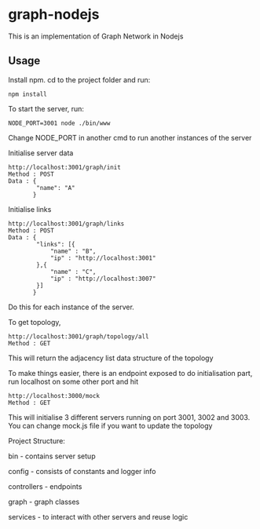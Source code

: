 # graph-nodejs

This is an implementation of Graph Network in Nodejs

## Usage

Install npm.
cd to the project folder and run:

    npm install
    
To start the server, run:

    NODE_PORT=3001 node ./bin/www

Change NODE_PORT in another cmd to run another instances of the server

Initialise server data
    
    http://localhost:3001/graph/init
    Method : POST
    Data : {
           	"name": "A"
           }

Initialise links
    
    http://localhost:3001/graph/links
    Method : POST
    Data : {
           	"links": [{
           		"name" : "B",
           		"ip" : "http://localhost:3001"
           	},{
           		"name" : "C",
           		"ip" : "http://localhost:3007"
           	}]
           }
          
Do this for each instance of the server.

To get topology,

    http://localhost:3001/graph/topology/all
    Method : GET

This will return the adjacency list data structure of the topology


To make things easier, there is an endpoint exposed to do initialisation part,
run localhost on some other port and hit
    
    http://localhost:3000/mock
    Method : GET
    
This will initialise 3 different servers running on port 3001, 3002 and 3003. 
You can change mock.js file if you want to update the topology

Project Structure:

bin - contains server setup

config - consists of constants and logger info

controllers - endpoints

graph - graph classes

services - to interact with other servers and reuse logic
 

